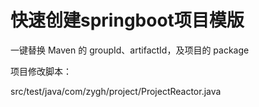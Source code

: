 # 快速创建springboot项目模版

一键替换 Maven 的 groupId、artifactId，及项目的 package 

项目修改脚本：

src/test/java/com/zygh/project/ProjectReactor.java
